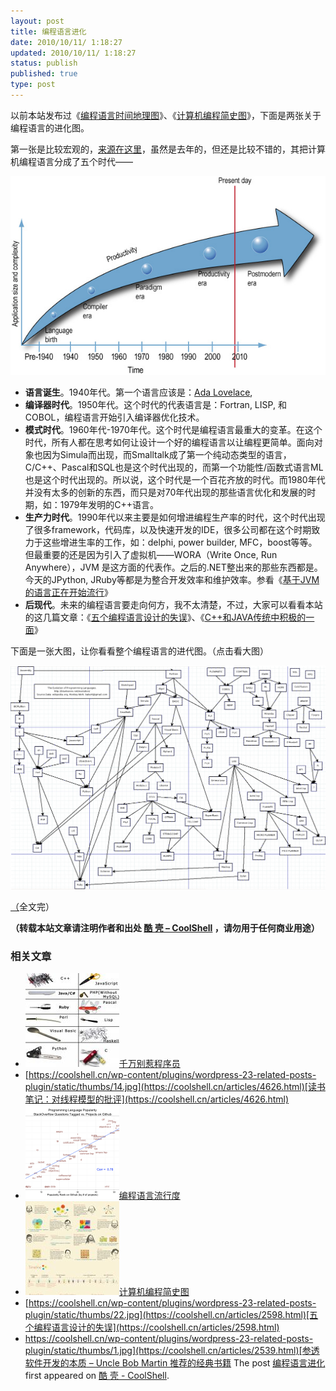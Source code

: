 ```yaml
---
layout: post
title: 编程语言进化
date: 2010/10/11/ 1:18:27
updated: 2010/10/11/ 1:18:27
status: publish
published: true
type: post
---
```



以前本站发布过《[编程语言时间地理图](https://coolshell.cn/articles/1863.html)》、《[计算机编程简史图](https://coolshell.cn/articles/2724.html)》，下面是两张关于编程语言的进化图。


第一张是比较宏观的，[来源在这里](http://techdistrict.kirkk.com/2009/06/17/the-new-era-of-programming-languages/)，虽然是去年的，但还是比较不错的，其把计算机编程语言分成了五个时代——


[![](../wp-content/uploads/2010/10/language-evolution.jpg "language-evolution")](https://coolshell.cn/wp-content/uploads/2010/10/language-evolution.jpg)


* **语言诞生**。1940年代。第一个语言应该是：[Ada Lovelace](http://en.wikipedia.org/wiki/Ada_Lovelace),
* **编译器时代**。1950年代。这个时代的代表语言是：Fortran, LISP, 和 COBOL，编程语言开始引入编译器优化技术。
* **模式时代**。1960年代-1970年代。这个时代是编程语言最重大的变革。在这个时代，所有人都在思考如何让设计一个好的编程语言以让编程更简单。面向对象也因为Simula而出现，而Smalltalk成了第一个纯动态类型的语言，C/C++、Pascal和SQL也是这个时代出现的，而第一个功能性/函数式语言ML也是这个时代出现的。所以说，这个时代是一个百花齐放的时代。而1980年代并没有太多的创新的东西，而只是对70年代出现的那些语言优化和发展的时期，如：1979年发明的C++语言。
* **生产力时代**。1990年代以来主要是如何增进编程生产率的时代，这个时代出现了很多framework，代码库，以及快速开发的IDE，很多公司都在这个时期致力于这些增进生率的工作，如：delphi, power builder, MFC，boost等等。但最重要的还是因为引入了虚拟机——WORA（Write Once, Run Anywhere），JVM 是这方面的代表作。之后的.NET整出来的那些东西都是。今天的JPython, JRuby等都是为整合开发效率和维护效率。参看《[基于JVM的语言正在开始流行](https://coolshell.cn/articles/247.html)》
* **后现代**。未来的编程语言要走向何方，我不太清楚，不过，大家可以看看本站的这几篇文章：《[五个编程语言设计的失误](https://coolshell.cn/articles/2598.html)》、《[C++和JAVA传统中积极的一面](https://coolshell.cn/articles/209.html)》



下面是一张大图，让你看看整个编程语言的进代图。（点击看大图）



[![](../wp-content/uploads/2010/10/EvolutionOfComputerlanguages-1024x727.png "Evolution Of Computer Languages")](https://coolshell.cn/wp-content/uploads/2010/10/EvolutionOfComputerlanguages.png) 


[（](https://coolshell.cn/wp-content/uploads/2010/10/language-evolution.jpg)全文完）




**（转载本站文章请注明作者和出处 [酷 壳 – CoolShell](https://coolshell.cn/) ，请勿用于任何商业用途）**



### 相关文章

* [![千万别惹程序员 ](../wp-content/uploads/2012/02/programming-language-150x150.jpg)](https://coolshell.cn/articles/6639.html)[千万别惹程序员](https://coolshell.cn/articles/6639.html)
* [https://coolshell.cn/wp-content/plugins/wordpress-23-related-posts-plugin/static/thumbs/14.jpg](https://coolshell.cn/articles/4626.html)[读书笔记：对线程模型的批评](https://coolshell.cn/articles/4626.html)
* [![编程语言流行度](../wp-content/uploads/2010/12/rank_scatter1-150x150.png)](https://coolshell.cn/articles/3385.html)[编程语言流行度](https://coolshell.cn/articles/3385.html)
* [![计算机编程简史图](../wp-content/uploads/2010/07/aboutprogramming04.eng_-150x150.jpg)](https://coolshell.cn/articles/2724.html)[计算机编程简史图](https://coolshell.cn/articles/2724.html)
* [https://coolshell.cn/wp-content/plugins/wordpress-23-related-posts-plugin/static/thumbs/22.jpg](https://coolshell.cn/articles/2598.html)[五个编程语言设计的失误](https://coolshell.cn/articles/2598.html)
* [https://coolshell.cn/wp-content/plugins/wordpress-23-related-posts-plugin/static/thumbs/1.jpg](https://coolshell.cn/articles/2539.html)[参透软件开发的本质 – Uncle Bob Martin 推荐的经典书籍](https://coolshell.cn/articles/2539.html)
The post [编程语言进化](https://coolshell.cn/articles/3100.html) first appeared on [酷 壳 - CoolShell](https://coolshell.cn).

